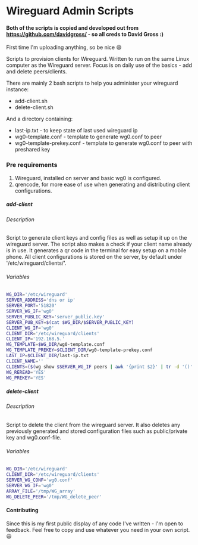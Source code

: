 # Wireguard Admin Scripts
#### Both of the scripts is copied and developed out from https://github.com/davidgross/ - so all creds to David Gross :)

First time I'm uploading anything, so be nice 😄

Scripts to provision clients for Wireguard. Written to run on the same Linux computer as the Wireguard server.
Focus is on daily use of the basics - add and delete peers/clients.

There are mainly 2 bash scripts to help you administer your wireguard instance:
- add-client.sh
- delete-client.sh

And a directory containing:
- last-ip.txt - to keep state of last used wireguard ip
- wg0-template.conf - template to generate wg0.conf to peer
- wg0-template-prekey.conf - template to generate wg0.conf to peer with preshared key

### Pre requirements
1. Wireguard, installed on server and basic wg0 is configured.
2. qrencode, for more ease of use when generating and distributing client configurations.

##### add-client
###### Description
Script to generate client keys and config files as well as setup it up on the wireguard server.
The script also makes a check if your client name already is in use.
It generates a qr code in the terminal for easy setup on a mobile phone.
All client configurations is stored on the server, by default under '/etc/wireguard/clients/'.

###### Variables
```bash
WG_DIR='/etc/wireguard'
SERVER_ADDRESS='dns or ip'
SERVER_PORT='51820'
SERVER_WG_IF='wg0'
SERVER_PUBLIC_KEY='server_public.key'
SERVER_PUB_KEY=$(cat $WG_DIR/$SERVER_PUBLIC_KEY)
CLIENT_WG_IF='wg0'
CLIENT_DIR='/etc/wireguard/clients'
CLIENT_IP='192.168.5.'
WG_TEMPLATE=$WG_DIR/wg0-template.conf
WG_TEMPLATE_PREKEY=$CLIENT_DIR/wg0-template-prekey.conf
LAST_IP=$CLIENT_DIR/last-ip.txt
CLIENT_NAME=''
CLIENTS=($(wg show $SERVER_WG_IF peers | awk '{print $2}' | tr -d '()' | sed '/^[[:blank:]]*$/d'))
WG_REREAD='YES'
WG_PREKEY='YES'
```

##### delete-client
###### Description
Script to delete the client from the wireguard server. It also deletes any previously generated and stored configuration files such as public/private key and wg0.conf-file.


###### Variables
```bash
WG_DIR='/etc/wireguard'
CLIENT_DIR='/etc/wireguard/clients'
SERVER_WG_CONF='wg0.conf'
SERVER_WG_IF='wg0'
ARRAY_FILE='/tmp/WG_array'
WG_DELETE_PEER='/tmp/WG_delete_peer'
```

#### Contributing
Since this is my first public display of any code I've written - I'm open to feedback.
Feel free to copy and use whatever you need in your own script. :smiley:
